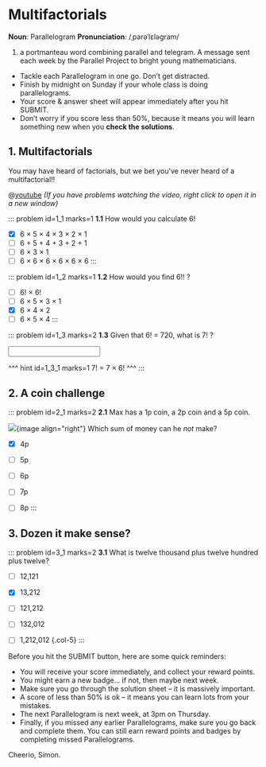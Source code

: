 # Multifactorials

<div class="dictionary">

__Noun__: Parallelogram
__Pronunciation__: /ˌparəˈlɛləɡram/

1. a portmanteau word combining parallel and telegram. A message sent each
week by the Parallel Project to bright young mathematicians.

</div>

*	Tackle each Parallelogram in one go. Don’t get distracted.
*	Finish by midnight on Sunday if your whole class is doing parallelograms.
*	Your score & answer sheet will appear immediately after you hit SUBMIT.
*	Don’t worry if you score less than 50%, because it means you will learn something new when you __check the solutions__.


## 1. Multifactorials

You may have heard of factorials, but we bet you’ve never heard of a multifactorial!!

@[youtube](Yx-nzZdP58w?end=155&rel=0) _(If you have problems watching the video, right click to open it in a new window)_

::: problem id=1_1 marks=1
__1.1__ How would you calculate 6! 

* [x] 6 × 5 × 4 × 3 × 2 × 1  
* [ ] 6 + 5 + 4 + 3 + 2 + 1  
* [ ] 6 × 3 × 1
* [ ] 6 × 6 × 6 × 6 × 6 × 6
:::

::: problem id=1_2 marks=1
__1.2__ How would you find 6!! ?  

* [ ] 6! × 6!  
* [ ] 6 × 5 × 3 × 1
* [x] 6 × 4 × 2
* [ ] 6 × 5 × 4
:::

::: problem id=1_3 marks=2
__1.3__ Given that 6! = 720, what is 7! ?  

<input type="number" solution="5040"/>

^^^ hint id=1_3_1 marks=1
7! = 7 × 6!
^^^
:::


## 2. A coin challenge

::: problem id=2_1 marks=2
__2.1__ Max has a 1p coin, a 2p coin and a 5p coin.  

![](/resources/6-39-multifactorials/2-coins.jpg){image align="right"}
Which sum of money can he _not_ make?

* [x] 4p
* [ ] 5p
* [ ] 6p
* [ ] 7p
* [ ] 8p
:::


## 3. Dozen it make sense?

::: problem id=3_1 marks=2
__3.1__ What is twelve thousand plus twelve hundred plus twelve?

* [ ] 12,121
* [x] 13,212
* [ ] 121,212
* [ ] 132,012
* [ ] 1,212,012
{.col-5}
:::


Before you hit the SUBMIT button, here are some quick reminders:

*	You will receive your score immediately, and collect your reward points.
*	You might earn a new badge... if not, then maybe next week.
*	Make sure you go through the solution sheet – it is massively important.
*	A score of less than 50% is ok – it means you can learn lots from your mistakes.
*	The next Parallelogram is next week, at 3pm on Thursday.
*	Finally, if you missed any earlier Parallelograms, make sure you go back and complete them. You can still earn reward points and badges by completing missed Parallelograms.

Cheerio,
Simon.